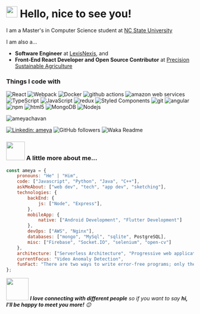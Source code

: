 <h1><img src="https://emojis.slackmojis.com/emojis/images/1531849430/4246/blob-sunglasses.gif?1531849430" width="30"/>   Hello, nice to see you!</h1>
<!-- <img align='right' src="https://media.giphy.com/media/M9gbBd9nbDrOTu1Mqx/giphy.gif" width="230"> -->

<p>I am a Master's in Computer Science student at <a href="https://https://www.ncsu.edu/">NC State University
</a></p>
<p>I am also a...<p>
<ul>
    <li><strong>Software Engineer</strong> at <a href="https://www.lexisnexis.com/en-us/home.page">LexisNexis</a>, and</li>
    <li><strong>Front-End React Developer and Open Source Contributor</strong> at <a href="https://covercrop-selector.org/">Precision Sustainable Agriculture</a></li>
</ul>
<p></p>
<p></p>

<h3>Things I code with</h3>
<p>
  <img alt="React" src="https://img.shields.io/badge/-React-45b8d8?style=flat-square&logo=react&logoColor=white" />
  <img alt="Webpack" src="https://img.shields.io/badge/-Webpack-8DD6F9?style=flat-square&logo=webpack&logoColor=white" /> 
  <img alt="Docker" src="https://img.shields.io/badge/-Docker-46a2f1?style=flat-square&logo=docker&logoColor=white" />
  <img alt="github actions" src="https://img.shields.io/badge/-Github_Actions-2088FF?style=flat-square&logo=github-actions&logoColor=white" />
  <img alt="amazon web services" src="https://img.shields.io/badge/Amazon_Web_Services-1a73e8?style=flat&logo=amazon-aws&logoColor=Orange&color=orange" />
  <img alt="TypeScript" src="https://img.shields.io/badge/-TypeScript-007ACC?style=flat-square&logo=typescript&logoColor=white" />
  <img alt="JavaScript" src="https://img.shields.io/badge/-JavaScript-007ACC?style=flat-square&logo=javascript&logoColor=white&color=red" />
  <img alt="redux" src="https://img.shields.io/badge/-Redux-764ABC?style=flat-square&logo=redux&logoColor=white" />
  <img alt="Styled Components" src="https://img.shields.io/badge/-Styled_Components-db7092?style=flat-square&logo=styled-components&logoColor=white" />
  <img alt="git" src="https://img.shields.io/badge/-Git-F05032?style=flat-square&logo=git&logoColor=white" />
  <img alt="angular" src="https://img.shields.io/badge/-Angular-DD0031?style=flat-square&logo=angular&logoColor=white" />
  <img alt="npm" src="https://img.shields.io/badge/-NPM-CB3837?style=flat-square&logo=npm&logoColor=white" />
  <img alt="html5" src="https://img.shields.io/badge/-HTML5-E34F26?style=flat-square&logo=html5&logoColor=white" />
  <img alt="MongoDB" src="https://img.shields.io/badge/-MongoDB-13aa52?style=flat-square&logo=mongodb&logoColor=white" />
  <img alt="Nodejs" src="https://img.shields.io/badge/-Nodejs-43853d?style=flat-square&logo=Node.js&logoColor=white" />
</p>

<p><img align="center" src="https://github-readme-stats.vercel.app/api/top-langs?username=ameyachavan007&show_icons=true&locale=en&layout=compact" alt="ameyachavan" /></p>


[![Linkedin: ameya](https://img.shields.io/badge/-ameya-blue?style=flat-square&logo=Linkedin&logoColor=white&link=https://www.linkedin.com/in/ameyachavan26/)](https://www.linkedin.com/in/ameyachavan26/)
![GitHub followers](https://img.shields.io/github/followers/ameyachavan007?label=Follow&style=social)
![Waka Readme](https://github.com/anmol098/anmol098/workflows/Waka%20Readme/badge.svg)

### <img src="https://media.giphy.com/media/VgCDAzcKvsR6OM0uWg/giphy.gif" width="50"> A little more about me...  

```javascript
const ameya = {
    pronouns: "He" | "Him",
    code: ["Javascript", "Python", "Java", "C++"],
    askMeAbout: ["web dev", "tech", "app dev", "sketching"],
    technologies: {
        backEnd: {
            js: ["Node", "Express"],
        },
        mobileApp: {
            native: ["Android Development", "Flutter Development"]
        },
        devOps: ["AWS", "Nginx"],
        databases: ["mongo", "MySql", "sqlite", PostgreSQL],
        misc: ["Firebase", "Socket.IO", "selenium", "open-cv"]
    },
    architecture: ["Serverless Architecture", "Progressive web applications", "Single page applications"],
    currentFocus: "Video Anomaly Detection",
    funFact: "There are two ways to write error-free programs; only the third one works"
};
```

<img src="https://media.giphy.com/media/LnQjpWaON8nhr21vNW/giphy.gif" width="60"> <em><b>I love connecting with different people</b> so if you want to say <b>hi, I'll be happy to meet you more!</b> 😊</em>
